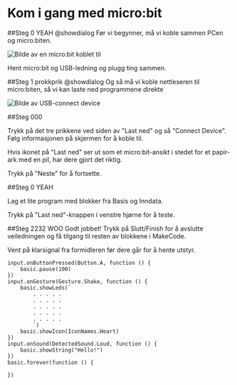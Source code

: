 # Kom i gang med micro:bit

##Steg 0 YEAH @showdialog
Før vi begynner, må vi koble sammen PCen og micro:biten.

![Bilde av en micro:bit koblet til](https://d14xnrffmhx4ml.cloudfront.net/1661434482/smarthus-veiledning-microbit-for-seg-selv.png)

Hent micro:bit og USB-ledning og plugg ting sammen.

##Steg 1 prokkprik @showdialog
Og så må vi koble nettleseren til micro:biten, så vi kan laste ned programmene direkte

![Bilde av USB-connect device](https://d14xnrffmhx4ml.cloudfront.net/1661434772/smarthus-veiledning-usbconnect.png)

##Steg 000 

Trykk på det tre prikkene ved siden av "Last ned" og så "Connect Device". Følg informasjonen på skjermen for å koble til.

Hvis ikonet på "Last ned" ser ut som et micro:bit-ansikt i stedet for et papir-ark med en pil, har dere gjort det riktig.

Trykk på "Neste" for å fortsette.

##Steg 0 YEAH

Lag et lite program med blokker fra Basis og Inndata.

Trykk på "Last ned"-knappen i venstre hjørne for å teste.


##Steg 2232 WOO
Godt jobbet! Trykk på Slutt/Finish for å avslutte veiledningen og få tilgang til resten av blokkene i MakeCode.

Vent på klarsignal fra formidleren før dere går for å hente utstyr.

```ghost
input.onButtonPressed(Button.A, function () {
    basic.pause(100)
})
input.onGesture(Gesture.Shake, function () {
    basic.showLeds(`
        . . . . .
        . . . . .
        . . . . .
        . . . . .
        . . . . .
        `)
    basic.showIcon(IconNames.Heart)
})
input.onSound(DetectedSound.Loud, function () {
    basic.showString("Hello!")
})
basic.forever(function () {
	
})

```

